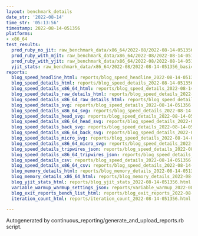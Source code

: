 ```yaml
---
layout: benchmark_details
date_str: '2022-08-14'
time_str: '05:13:56'
timestamp: 2022-08-14-051356
platforms:
- x86_64
test_results:
  prod_ruby_no_jit: raw_benchmark_data/x86_64/2022-08/2022-08-14-051356_basic_benchmark_prod_ruby_no_jit.json
  prod_ruby_with_mjit: raw_benchmark_data/x86_64/2022-08/2022-08-14-051356_basic_benchmark_prod_ruby_with_mjit.json
  prod_ruby_with_yjit: raw_benchmark_data/x86_64/2022-08/2022-08-14-051356_basic_benchmark_prod_ruby_with_yjit.json
  yjit_stats: raw_benchmark_data/x86_64/2022-08/2022-08-14-051356_basic_benchmark_yjit_stats.json
reports:
  blog_speed_headline_html: reports/blog_speed_headline_2022-08-14-051356.html
  blog_speed_details_html: reports/blog_speed_details_2022-08-14-051356.html
  blog_speed_details_x86_64_html: reports/blog_speed_details_2022-08-14-051356.x86_64.html
  blog_speed_details_raw_details_html: reports/blog_speed_details_2022-08-14-051356.raw_details.html
  blog_speed_details_x86_64_raw_details_html: reports/blog_speed_details_2022-08-14-051356.x86_64.raw_details.html
  blog_speed_details_svg: reports/blog_speed_details_2022-08-14-051356.svg
  blog_speed_details_x86_64_svg: reports/blog_speed_details_2022-08-14-051356.x86_64.svg
  blog_speed_details_head_svg: reports/blog_speed_details_2022-08-14-051356.head.svg
  blog_speed_details_x86_64_head_svg: reports/blog_speed_details_2022-08-14-051356.x86_64.head.svg
  blog_speed_details_back_svg: reports/blog_speed_details_2022-08-14-051356.back.svg
  blog_speed_details_x86_64_back_svg: reports/blog_speed_details_2022-08-14-051356.x86_64.back.svg
  blog_speed_details_micro_svg: reports/blog_speed_details_2022-08-14-051356.micro.svg
  blog_speed_details_x86_64_micro_svg: reports/blog_speed_details_2022-08-14-051356.x86_64.micro.svg
  blog_speed_details_tripwires_json: reports/blog_speed_details_2022-08-14-051356.tripwires.json
  blog_speed_details_x86_64_tripwires_json: reports/blog_speed_details_2022-08-14-051356.x86_64.tripwires.json
  blog_speed_details_csv: reports/blog_speed_details_2022-08-14-051356.csv
  blog_speed_details_x86_64_csv: reports/blog_speed_details_2022-08-14-051356.x86_64.csv
  blog_memory_details_html: reports/blog_memory_details_2022-08-14-051356.html
  blog_memory_details_x86_64_html: reports/blog_memory_details_2022-08-14-051356.x86_64.html
  blog_yjit_stats_html: reports/blog_yjit_stats_2022-08-14-051356.html
  variable_warmup_warmup_settings_json: reports/variable_warmup_2022-08-14-051356.warmup_settings.json
  blog_exit_reports_bench_list_html: reports/blog_exit_reports_2022-08-14-051356.bench_list.html
  iteration_count_html: reports/iteration_count_2022-08-14-051356.html

---
```

Autogenerated by continuous_reporting/generate_and_upload_reports.rb script.
